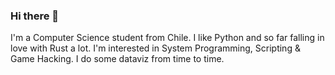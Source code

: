 ### Hi there 👋

I'm a Computer Science student from Chile. I like Python and so far falling in love with Rust a lot. I'm interested in System Programming, Scripting & Game Hacking. I do some dataviz from time to time.

<!--
**etra0/etra0** is a ✨ _special_ ✨ repository because its `README.md` (this file) appears on your GitHub profile.

Here are some ideas to get you started:

- 🔭 I’m currently working on ...
- 🌱 I’m currently learning ...
- 👯 I’m looking to collaborate on ...
- 🤔 I’m looking for help with ...
- 💬 Ask me about ...
- 📫 How to reach me: ...
- 😄 Pronouns: ...
- ⚡ Fun fact: ...
-->
